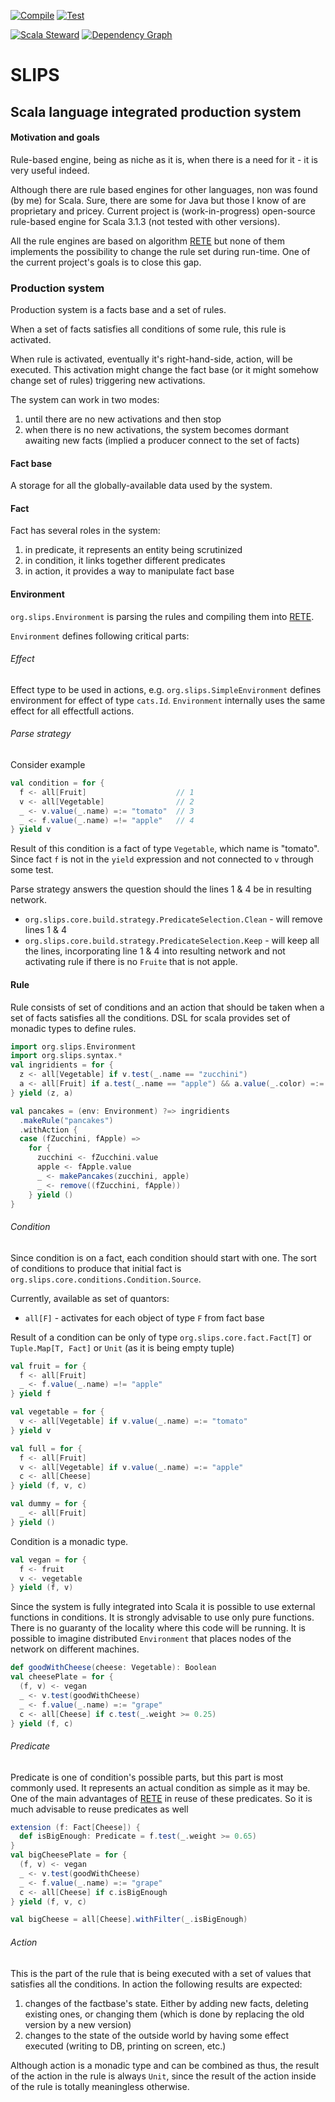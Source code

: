
 [![Compile](https://github.com/SuperIzya/slips/actions/workflows/compile.yml/badge.svg?branch=master)](https://github.com/SuperIzya/slips/actions/workflows/compile.yml) [![Test](https://github.com/SuperIzya/slips/actions/workflows/test.yml/badge.svg?branch=master)](https://github.com/SuperIzya/slips/actions/workflows/test.yml)

[![Scala Steward](https://github.com/SuperIzya/slips/actions/workflows/steward.yml/badge.svg)](https://github.com/SuperIzya/slips/actions/workflows/steward.yml)
[![Dependency Graph](https://github.com/SuperIzya/slips/actions/workflows/dependency-graph.yml/badge.svg)](https://github.com/SuperIzya/slips/actions/workflows/dependency-graph.yml)


# SLIPS
## Scala language integrated production system

#### Motivation and goals
Rule-based engine, being as niche as it is, when there is a need for it - it is very useful indeed.  

Although there are rule based engines for other languages, non was found (by me) for Scala.
Sure, there are some for Java but those I know of are proprietary and pricey.
Current project is (work-in-progress) open-source rule-based engine for Scala 3.1.3 (not tested with other versions).

All the rule engines are based on algorithm [RETE](https://en.wikipedia.org/wiki/Rete_algorithm)
but none of them implements the possibility to change the rule set during run-time. 
One of the current project's goals is to close this gap.

### Production system
Production system is a facts base and a set of rules.

When a set of facts satisfies all conditions of some rule,
this rule is activated.

When rule is activated, eventually it's right-hand-side, action, will be executed.
This activation might change the fact base (or it might somehow change set of rules) triggering new activations.

The system can work in two modes:
1. until there are no new activations and then stop
2. when there is no new activations, the system becomes dormant awaiting new facts (implied a producer connect to the set of facts)

#### Fact base
A storage for all the globally-available data used by the system. 

#### Fact
Fact has several roles in the system:
1. in predicate, it represents an entity being scrutinized
2. in condition, it links together different predicates
3. in action, it provides a way to manipulate fact base

#### Environment
`org.slips.Environment` is parsing the rules and compiling them into [RETE](https://en.wikipedia.org/wiki/Rete_algorithm).

`Environment` defines following critical parts:

###### Effect
Effect type to be used in actions, e.g. `org.slips.SimpleEnvironment` defines environment for effect of type `cats.Id`. `Environment` internally uses the same effect for all effectfull actions. 
###### Parse strategy
Consider example
```scala
val condition = for {
  f <- all[Fruit]                    // 1
  v <- all[Vegetable]                // 2
  _ <- v.value(_.name) =:= "tomato"  // 3
  _ <- f.value(_.name) =!= "apple"   // 4
} yield v
```
Result of this condition is a fact of type `Vegetable`, which name is "tomato". 
Since fact `f` is not in the `yield` expression and not connected to `v` through some test.

Parse strategy answers the question should the lines 1 & 4 be in resulting network.

* `org.slips.core.build.strategy.PredicateSelection.Clean` - will remove lines 1 & 4
* `org.slips.core.build.strategy.PredicateSelection.Keep` - will keep all the lines, incorporating line 1 & 4 into resulting network and not activating rule if there is no `Fruite` that is not apple. 

#### Rule
Rule consists of set of conditions and an action that should be taken when a set of facts satisfies all the conditions.
DSL for scala provides set of monadic types to define rules.
 
```scala
import org.slips.Environment
import org.slips.syntax.*
val ingridients = for {
  z <- all[Vegetable] if v.test(_.name == "zucchini")
  a <- all[Fruit] if a.test(_.name == "apple") && a.value(_.color) =:= Color.Red
} yield (z, a)

val pancakes = (env: Environment) ?=> ingridients
  .makeRule("pancakes")
  .withAction {
  case (fZucchini, fApple) =>
    for {
      zucchini <- fZucchini.value
      apple <- fApple.value
      _ <- makePancakes(zucchini, apple)
      _ <- remove((fZucchini, fApple))
    } yield ()
}
```

###### Condition
Since condition is on a fact, each condition should start with one.
The sort of conditions to produce that initial fact is `org.slips.core.conditions.Condition.Source`.

Currently, available as set of quantors:
* `all[F]` - activates for each object of type `F` from fact base  

Result of a condition can be only of type `org.slips.core.fact.Fact[T]` or `Tuple.Map[T, Fact]` or `Unit` (as it is being empty tuple)
```scala
val fruit = for {
  f <- all[Fruit]
  _ <- f.value(_.name) =!= "apple"
} yield f

val vegetable = for {
  v <- all[Vegetable] if v.value(_.name) =:= "tomato"  
} yield v

val full = for {
  f <- all[Fruit]
  v <- all[Vegetable] if v.value(_.name) =:= "apple"
  c <- all[Cheese]
} yield (f, v, c)

val dummy = for {
  _ <- all[Fruit]
} yield ()
```

Condition is a monadic type.
```scala
val vegan = for {
  f <- fruit
  v <- vegetable
} yield (f, v)
```

Since the system is fully integrated into Scala it is possible to use external functions in conditions.
It is strongly advisable to use only pure functions. There is no guaranty of the locality where this code will be running.
It is possible to imagine distributed `Environment` that places nodes of the network on different machines.
```scala
def goodWithCheese(cheese: Vegetable): Boolean
val cheesePlate = for {
  (f, v) <- vegan
  _ <- v.test(goodWithCheese)
  _ <- f.value(_.name) =:= "grape"
  c <- all[Cheese] if c.test(_.weight >= 0.25)
} yield (f, c)
```
###### Predicate
Predicate is one of condition's possible parts, but this part is most commonly used. It represents an actual condition as simple as it may be.
One of the main advantages of [RETE](https://en.wikipedia.org/wiki/Rete_algorithm) in reuse of these predicates. So it is much advisable to reuse predicates as well
```scala
extension (f: Fact[Cheese]) {
  def isBigEnough: Predicate = f.test(_.weight >= 0.65)
}
val bigCheesePlate = for {
  (f, v) <- vegan
  _ <- v.test(goodWithCheese)
  _ <- f.value(_.name) =:= "grape"
  c <- all[Cheese] if c.isBigEnough
} yield (f, v, c)

val bigCheese = all[Cheese].withFilter(_.isBigEnough)
```

###### Action
This is the part of the rule that is being executed with a set of values that satisfies all the conditions.
In action the following results are expected:
1. changes of the factbase's state. Either by adding new facts, deleting existing ones, or changing them (which is done by replacing the old version by a new version)
1. changes to the state of the outside world by having some effect executed (writing to DB, printing on screen, etc.)

Although action is a monadic type and can be combined as thus, the result of the action in the rule is always `Unit`,
since the result of the action inside of the rule is totally meaningless otherwise.



